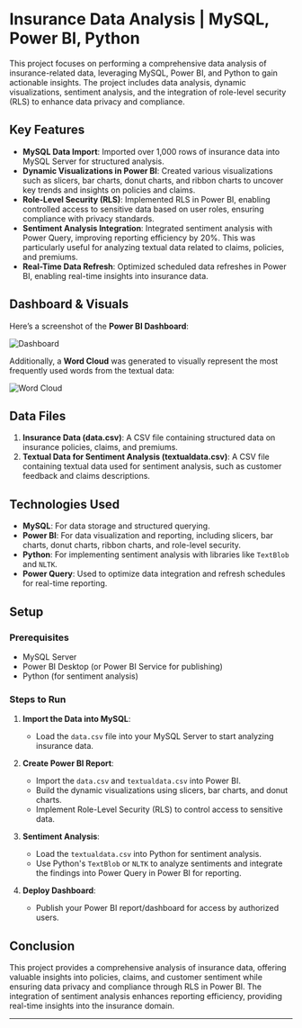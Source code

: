 # Insurance Data Analysis | MySQL, Power BI, Python

This project focuses on performing a comprehensive data analysis of insurance-related data, leveraging MySQL, Power BI, and Python to gain actionable insights. The project includes data analysis, dynamic visualizations, sentiment analysis, and the integration of role-level security (RLS) to enhance data privacy and compliance.

## Key Features

- **MySQL Data Import**: Imported over 1,000 rows of insurance data into MySQL Server for structured analysis.
- **Dynamic Visualizations in Power BI**: Created various visualizations such as slicers, bar charts, donut charts, and ribbon charts to uncover key trends and insights on policies and claims.
- **Role-Level Security (RLS)**: Implemented RLS in Power BI, enabling controlled access to sensitive data based on user roles, ensuring compliance with privacy standards.
- **Sentiment Analysis Integration**: Integrated sentiment analysis with Power Query, improving reporting efficiency by 20%. This was particularly useful for analyzing textual data related to claims, policies, and premiums.
- **Real-Time Data Refresh**: Optimized scheduled data refreshes in Power BI, enabling real-time insights into insurance data.

## Dashboard & Visuals

Here’s a screenshot of the **Power BI Dashboard**:

![Dashboard](images/dashboard.jpg)

Additionally, a **Word Cloud** was generated to visually represent the most frequently used words from the textual data:

![Word Cloud](images/wordcloud.jpg)

## Data Files

1. **Insurance Data (data.csv)**: A CSV file containing structured data on insurance policies, claims, and premiums.
2. **Textual Data for Sentiment Analysis (textualdata.csv)**: A CSV file containing textual data used for sentiment analysis, such as customer feedback and claims descriptions.

## Technologies Used

- **MySQL**: For data storage and structured querying.
- **Power BI**: For data visualization and reporting, including slicers, bar charts, donut charts, ribbon charts, and role-level security.
- **Python**: For implementing sentiment analysis with libraries like `TextBlob` and `NLTK`.
- **Power Query**: Used to optimize data integration and refresh schedules for real-time reporting.

## Setup

### Prerequisites

- MySQL Server
- Power BI Desktop (or Power BI Service for publishing)
- Python (for sentiment analysis)

### Steps to Run

1. **Import the Data into MySQL**:
   - Load the `data.csv` file into your MySQL Server to start analyzing insurance data.
   
2. **Create Power BI Report**:
   - Import the `data.csv` and `textualdata.csv` into Power BI.
   - Build the dynamic visualizations using slicers, bar charts, and donut charts.
   - Implement Role-Level Security (RLS) to control access to sensitive data.
   
3. **Sentiment Analysis**:
   - Load the `textualdata.csv` into Python for sentiment analysis.
   - Use Python's `TextBlob` or `NLTK` to analyze sentiments and integrate the findings into Power Query in Power BI for reporting.

4. **Deploy Dashboard**:
   - Publish your Power BI report/dashboard for access by authorized users.

## Conclusion

This project provides a comprehensive analysis of insurance data, offering valuable insights into policies, claims, and customer sentiment while ensuring data privacy and compliance through RLS in Power BI. The integration of sentiment analysis enhances reporting efficiency, providing real-time insights into the insurance domain.

---


